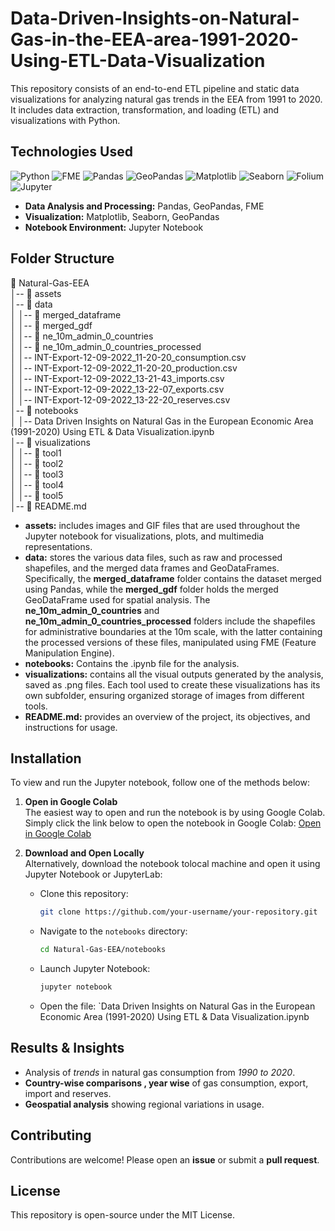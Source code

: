 # Data-Driven-Insights-on-Natural-Gas-in-the-EEA-area-1991-2020-Using-ETL-Data-Visualization
This repository consists of an end-to-end ETL pipeline and static data visualizations for analyzing natural gas trends in the EEA from 1991 to 2020. It includes data extraction, transformation, and loading (ETL) and visualizations with Python.

## **Technologies Used**
![Python](https://img.shields.io/badge/python-3670A0?style=for-the-badge&logo=python&logoColor=ffdd54) ![FME](https://img.shields.io/badge/FME-FCCF00?style=for-the-badge&logo=fme&logoColor=black) ![Pandas](https://img.shields.io/badge/pandas-%23150458.svg?style=for-the-badge&logo=pandas&logoColor=white&color=4B164C) ![GeoPandas](https://img.shields.io/badge/GeoPandas-00876c.svg?style=for-the-badge&logo=geopandas&logoColor=white) ![Matplotlib](https://img.shields.io/badge/Matplotlib-%23ffffff.svg?style=for-the-badge&logo=Matplotlib&logoColor=black&color=E52020) ![Seaborn](https://img.shields.io/badge/Seaborn-1f77b4.svg?style=for-the-badge&logo=seaborn&logoColor=white&color=C14600) ![Folium](https://img.shields.io/badge/Folium-3182bd?style=for-the-badge&logo=folium&logoColor=white) ![Jupyter](https://img.shields.io/badge/Jupyter-DA5B0B?style=for-the-badge&logo=jupyter&logoColor=white)

- **Data Analysis and Processing:** Pandas, GeoPandas, FME
- **Visualization:** Matplotlib, Seaborn, GeoPandas
- **Notebook Environment:** Jupyter Notebook

## **Folder Structure**
📂 Natural-Gas-EEA  
│-- 📁 assets  
│-- 📁 data  
│   │-- 📁 merged_dataframe   
│   │-- 📁 merged_gdf  
│   │-- 📁 ne_10m_admin_0_countries  
│   │-- 📁 ne_10m_admin_0_countries_processed  
│   │-- INT-Export-12-09-2022_11-20-20_consumption.csv  
│   │-- INT-Export-12-09-2022_11-20-20_production.csv  
│   │-- INT-Export-12-09-2022_13-21-43_imports.csv  
│   │-- INT-Export-12-09-2022_13-22-07_exports.csv  
│   │-- INT-Export-12-09-2022_13-22-20_reserves.csv  
│-- 📁 notebooks  
│   │-- Data Driven Insights on Natural Gas in the European Economic Area (1991-2020) Using ETL & Data Visualization.ipynb  
│-- 📁 visualizations  
│   │-- 📁 tool1  
│   │-- 📁 tool2  
│   │-- 📁 tool3  
│   │-- 📁 tool4  
│   │-- 📁 tool5  
│-- 📄 README.md

- **assets:** includes images and GIF files that are used throughout the Jupyter notebook for visualizations, plots, and multimedia representations.
- **data:** stores the various data files, such as raw and processed shapefiles, and the merged data frames and GeoDataFrames.
  Specifically, the **merged_dataframe** folder contains the dataset merged using Pandas, while the **merged_gdf** folder holds the merged GeoDataFrame used for spatial analysis. The **ne_10m_admin_0_countries** and **ne_10m_admin_0_countries_processed** folders include the shapefiles for administrative boundaries at the 10m scale, with the latter containing the processed versions of these files, manipulated using FME (Feature Manipulation Engine).
- **notebooks:** Contains the .ipynb file for the analysis.
- **visualizations:** contains all the visual outputs generated by the analysis, saved as .png files. Each tool used to create these visualizations has its own subfolder, ensuring organized storage of images from different tools.
- **README.md:** provides an overview of the project, its objectives, and instructions for usage.

## Installation
To view and run the Jupyter notebook, follow one of the methods below:

1. **Open in Google Colab**  
   The easiest way to open and run the notebook is by using Google Colab. Simply click the link below to open the notebook in Google Colab:
   [Open in Google Colab](https://colab.research.google.com/github/Prasadmadhusanka/Data-Driven-Insights-on-Natural-Gas-in-the-EEA-area-1991-2020-Using-ETL-Data-Visualization/blob/main/notebooks/Data%20Driven%20Insights%20on%20Natural%20Gas%20in%20the%20European%20Economic%20Area%20(1991-2020)%20Using%20ETL%20%26%20Data%20Visualization.ipynb)
   
2. **Download and Open Locally**  
   Alternatively, download the notebook tolocal machine and open it using Jupyter Notebook or JupyterLab:
   - Clone this repository:
     ```bash
     git clone https://github.com/your-username/your-repository.git
     ```
   - Navigate to the `notebooks` directory:
     ```bash
     cd Natural-Gas-EEA/notebooks
     ```
   - Launch Jupyter Notebook:
     ```bash
     jupyter notebook
     ```
   - Open the file: `Data Driven Insights on Natural Gas in the European Economic Area (1991-2020) Using ETL & Data Visualization.ipynb

## **Results & Insights**
- Analysis of *trends* in natural gas consumption from *1990 to 2020*.
- **Country-wise comparisons , year wise** of gas consumption, export, import and reserves.
- **Geospatial analysis** showing regional variations in usage.

## **Contributing**
Contributions are welcome! Please open an **issue** or submit a **pull request**.

## **License**
This repository is open-source under the MIT License.






